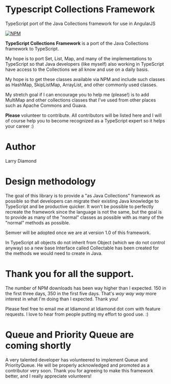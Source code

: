 # Typescript Collections Framework
TypeScript port of the Java Collections framework for use in AngularJS

[![NPM](https://nodei.co/npm/typescriptcollectionsframework.png?downloads=true&downloadRank=true&stars=true)](https://npmjs.org/typescriptcollectionsframework)


**TypeScript Collections Framework** is a port of the Java Collections framework to TypeScript.   

My hope is to port Set, List, Map, and many of the implementations to TypeScript so that Java developers (like myself) 
also working in TypeScript have access to the Collections we all know and use on a daily basis.

My hope is to get these classes available via NPM and include such classes as HashMap, SkipListMap, ArrayList, and other commonly used classes.

My stretch goal if I can encourage you to help me (please!) is to add MultiMap and other collections classes that I've used from other places such as Apache Commons and Guava.

**Please** volunteer to contribute.   All contributors will be listed here and I will of course help you to become recognized as a TypeScript expert so it helps your career  :)

# Author
Larry Diamond

# Design methodology
The goal of this library is to provide a "as Java Collections" framework as possible so that developers can migrate their existing Java knowledge to TypeScript and be productive quicker.   It won't be possible to perfectly recreate the framework since the language is not the same, but the goal is to provide as many of the "normal" classes as possible with as many of the "normal" methods as possible.

Semver will be adopted once we are at version 1.0 of this framework.

In TypeScript all objects do not inherit from Object (which we do not control anyway) so a new base Interface called Collectable has been created for the methods we would need to create in Java.

# Thank you for all the support.   
The number of NPM downloads has been way higher than I expected.  150 in the first three days, 350 in the first five days. That's *way* *way* *way* more interest in what I'm doing than I expected.   Thank you!  

Please feel free to email me at ldiamond at ldiamond dot com with feature requests.  I love to hear from people putting my effort to good use.   :)

# Queue and Priority Queue are coming shortly
A very talented developer has volunteered to implement Queue and PriorityQueue.   He will be properly acknowledged and promoted as a contributor very soon.    Thank you for agreeing to make this framework better, and I really appreciate volunteers!
